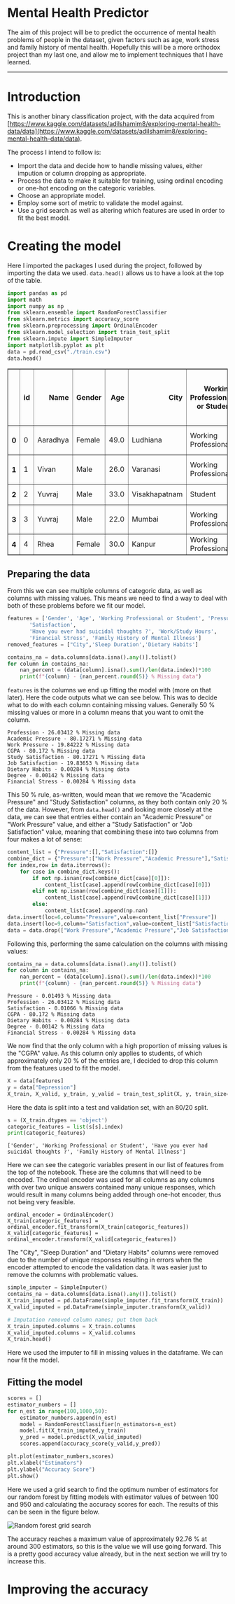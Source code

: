 # Mental Health Predictor

The aim of this project will be to predict the occurrence of mental health problems of people in the dataset, given factors such as age, work stress and family history of mental health. Hopefully this will be a more orthodox project than my last one, and allow me to implement techniques that I have learned.

---

# Introduction

This is another binary classification project, with the data acquired from [https://www.kaggle.com/datasets/adilshamim8/exploring-mental-health-data/data](https://www.kaggle.com/datasets/adilshamim8/exploring-mental-health-data/data).

The process I intend to follow is:

- Import the data and decide how to handle missing values, either impution or column dropping as appropriate.
- Process the data to make it suitable for training, using ordinal encoding or one-hot encoding on the categoric variables.
- Choose an appropriate model.
- Employ some sort of metric to validate the model against.
- Use a grid search as well as altering which features are used in order to fit the best model.

# Creating the model

Here I imported the packages I used during the project, followed by importing the data we used. ```data.head()``` allows us to have a look at the top of the table.
```python
import pandas as pd
import math
import numpy as np
from sklearn.ensemble import RandomForestClassifier
from sklearn.metrics import accuracy_score
from sklearn.preprocessing import OrdinalEncoder
from sklearn.model_selection import train_test_split
from sklearn.impute import SimpleImputer
import matplotlib.pyplot as plt
data = pd.read_csv("./train.csv")
data.head()
```

<div>
<table border="1" class="dataframe">
  <thead>
    <tr style="text-align: right;">
      <th></th>
      <th>id</th>
      <th>Name</th>
      <th>Gender</th>
      <th>Age</th>
      <th>City</th>
      <th>Working Professional or Student</th>
      <th>Profession</th>
      <th>Academic Pressure</th>
      <th>Work Pressure</th>
      <th>CGPA</th>
      <th>Study Satisfaction</th>
      <th>Job Satisfaction</th>
      <th>Sleep Duration</th>
      <th>Dietary Habits</th>
      <th>Degree</th>
      <th>Have you ever had suicidal thoughts ?</th>
      <th>Work/Study Hours</th>
      <th>Financial Stress</th>
      <th>Family History of Mental Illness</th>
      <th>Depression</th>
    </tr>
  </thead>
  <tbody>
    <tr>
      <th>0</th>
      <td>0</td>
      <td>Aaradhya</td>
      <td>Female</td>
      <td>49.0</td>
      <td>Ludhiana</td>
      <td>Working Professional</td>
      <td>Chef</td>
      <td>NaN</td>
      <td>5.0</td>
      <td>NaN</td>
      <td>NaN</td>
      <td>2.0</td>
      <td>More than 8 hours</td>
      <td>Healthy</td>
      <td>BHM</td>
      <td>No</td>
      <td>1.0</td>
      <td>2.0</td>
      <td>No</td>
      <td>0</td>
    </tr>
    <tr>
      <th>1</th>
      <td>1</td>
      <td>Vivan</td>
      <td>Male</td>
      <td>26.0</td>
      <td>Varanasi</td>
      <td>Working Professional</td>
      <td>Teacher</td>
      <td>NaN</td>
      <td>4.0</td>
      <td>NaN</td>
      <td>NaN</td>
      <td>3.0</td>
      <td>Less than 5 hours</td>
      <td>Unhealthy</td>
      <td>LLB</td>
      <td>Yes</td>
      <td>7.0</td>
      <td>3.0</td>
      <td>No</td>
      <td>1</td>
    </tr>
    <tr>
      <th>2</th>
      <td>2</td>
      <td>Yuvraj</td>
      <td>Male</td>
      <td>33.0</td>
      <td>Visakhapatnam</td>
      <td>Student</td>
      <td>NaN</td>
      <td>5.0</td>
      <td>NaN</td>
      <td>8.97</td>
      <td>2.0</td>
      <td>NaN</td>
      <td>5-6 hours</td>
      <td>Healthy</td>
      <td>B.Pharm</td>
      <td>Yes</td>
      <td>3.0</td>
      <td>1.0</td>
      <td>No</td>
      <td>1</td>
    </tr>
    <tr>
      <th>3</th>
      <td>3</td>
      <td>Yuvraj</td>
      <td>Male</td>
      <td>22.0</td>
      <td>Mumbai</td>
      <td>Working Professional</td>
      <td>Teacher</td>
      <td>NaN</td>
      <td>5.0</td>
      <td>NaN</td>
      <td>NaN</td>
      <td>1.0</td>
      <td>Less than 5 hours</td>
      <td>Moderate</td>
      <td>BBA</td>
      <td>Yes</td>
      <td>10.0</td>
      <td>1.0</td>
      <td>Yes</td>
      <td>1</td>
    </tr>
    <tr>
      <th>4</th>
      <td>4</td>
      <td>Rhea</td>
      <td>Female</td>
      <td>30.0</td>
      <td>Kanpur</td>
      <td>Working Professional</td>
      <td>Business Analyst</td>
      <td>NaN</td>
      <td>1.0</td>
      <td>NaN</td>
      <td>NaN</td>
      <td>1.0</td>
      <td>5-6 hours</td>
      <td>Unhealthy</td>
      <td>BBA</td>
      <td>Yes</td>
      <td>9.0</td>
      <td>4.0</td>
      <td>Yes</td>
      <td>0</td>
    </tr>
  </tbody>
</table>
</div>

## Preparing the data

From this we can see multiple columns of categoric data, as well as columns with missing values. This means we need to find a way to deal with both of these problems before we fit our model.

```python
features = ['Gender', 'Age', 'Working Professional or Student', 'Pressure',
       'Satisfaction',
       'Have you ever had suicidal thoughts ?', 'Work/Study Hours',
       'Financial Stress', 'Family History of Mental Illness']
removed_features = ["City",'Sleep Duration','Dietary Habits']

contains_na = data.columns[data.isna().any()].tolist()
for column in contains_na:
    nan_percent = (data[column].isna().sum()/len(data.index))*100
    print(f"{column} - {nan_percent.round(5)} % Missing data")
```
```features``` is the columns we end up fitting the model with (more on that later). Here the code outputs what we can see below. This was to decide what to do with each column containing missing values. Generally 50 % missing values or more in a column means that you want to omit the column. 
```
Profession - 26.03412 % Missing data
Academic Pressure - 80.17271 % Missing data
Work Pressure - 19.84222 % Missing data
CGPA - 80.172 % Missing data
Study Satisfaction - 80.17271 % Missing data
Job Satisfaction - 19.83653 % Missing data
Dietary Habits - 0.00284 % Missing data
Degree - 0.00142 % Missing data
Financial Stress - 0.00284 % Missing data
```

This 50 % rule, as-written, would mean that we remove the "Academic Pressure" and "Study Satisfaction" columns, as they both contain only 20 % of the data. However, from ```data.head()``` and looking more closely at the data, we can see that entries either contain an "Academic Pressure" or "Work Pressure" value, and either a "Study Satisfaction" or "Job Satisfaction" value, meaning that combining these into two columns from four makes a lot of sense:
```python
content_list = {"Pressure":[],"Satisfaction":[]}
combine_dict = {"Pressure":["Work Pressure","Academic Pressure"],"Satisfaction":["Job Satisfaction","Study Satisfaction"]}
for index,row in data.iterrows():
    for case in combine_dict.keys():
        if not np.isnan(row[combine_dict[case][0]]):
            content_list[case].append(row[combine_dict[case][0]])
        elif not np.isnan(row[combine_dict[case][1]]):
            content_list[case].append(row[combine_dict[case][1]])
        else:
            content_list[case].append(np.nan)
data.insert(loc=6,column="Pressure",value=content_list["Pressure"])
data.insert(loc=9,column="Satisfaction",value=content_list["Satisfaction"])
data = data.drop(["Work Pressure","Academic Pressure","Job Satisfaction","Study Satisfaction"],axis=1)
```
Following this, performing the same calculation on the columns with missing values:
```python
contains_na = data.columns[data.isna().any()].tolist()
for column in contains_na:
    nan_percent = (data[column].isna().sum()/len(data.index))*100
    print(f"{column} - {nan_percent.round(5)} % Missing data")
```
```
Pressure - 0.01493 % Missing data
Profession - 26.03412 % Missing data
Satisfaction - 0.01066 % Missing data
CGPA - 80.172 % Missing data
Dietary Habits - 0.00284 % Missing data
Degree - 0.00142 % Missing data
Financial Stress - 0.00284 % Missing data
```
We now find that the only column with a high proportion of missing values is the "CGPA" value. As this column only applies to students, of which approximately only 20 % of the entries are, I decided to drop this column from the features used to fit the model.



```python
X = data[features]
y = data["Depression"]
X_train, X_valid, y_train, y_valid = train_test_split(X, y, train_size=0.8, test_size=0.2,random_state=0)
```
Here the data is split into a test and validation set, with an 80/20 split.

```python
s = (X_train.dtypes == 'object')
categoric_features = list(s[s].index)
print(categoric_features)
```

```
['Gender', 'Working Professional or Student', 'Have you ever had suicidal thoughts ?', 'Family History of Mental Illness']
```
Here we can see the categoric variables present in our list of features from the top of the notebook. These are the columns that will need to be encoded. The ordinal encoder was used for all columns as any columns with over two unique answers contained many unique responses, which would result in many columns being added through one-hot encoder, thus not being very feasible.

```
ordinal_encoder = OrdinalEncoder()
X_train[categoric_features] = ordinal_encoder.fit_transform(X_train[categoric_features])
X_valid[categoric_features] = ordinal_encoder.transform(X_valid[categoric_features])
```
The "City", "Sleep Duration" and "Dietary Habits" columns were removed due to the number of unique responses resulting in errors when the encoder attempted to encode the validation data. It was easier just to remove the columns with problematic values.

```python
simple_imputer = SimpleImputer()
contains_na = data.columns[data.isna().any()].tolist()
X_train_imputed = pd.DataFrame(simple_imputer.fit_transform(X_train))
X_valid_imputed = pd.DataFrame(simple_imputer.transform(X_valid))

# Imputation removed column names; put them back
X_train_imputed.columns = X_train.columns
X_valid_imputed.columns = X_valid.columns
X_train.head()
```
Here we used the imputer to fill in missing values in the dataframe. We can now fit the model.

## Fitting the model

```python
scores = []
estimator_numbers = []
for n_est in range(100,1000,50):
    estimator_numbers.append(n_est)
    model = RandomForestClassifier(n_estimators=n_est)
    model.fit(X_train_imputed,y_train)
    y_pred = model.predict(X_valid_imputed)
    scores.append(accuracy_score(y_valid,y_pred))

plt.plot(estimator_numbers,scores)
plt.xlabel("Estimators")
plt.ylabel("Accuracy Score")
plt.show()
```
Here we used a grid search to find the optimum number of estimators for our random forest by fitting models with estimator values of between 100 and 950 and calculating the accuracy scores for each. The results of this can be seen in the figure below.


![Random forest grid search](images/project_2/grid_search_forest.png)

The accuracy reaches a maximum value of approximately 92.76 % at around 300 estimators, so this is the value we will use going forward. This is a pretty good accuracy value already, but in the next section we will try to increase this.

# Improving the accuracy
